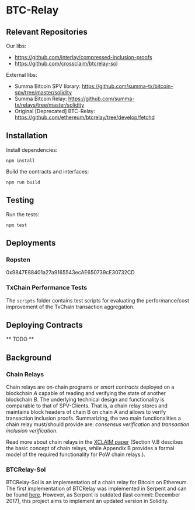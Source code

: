 # BTC-Relay 

## Relevant Repositories

Our libs: 

* https://github.com/interlay/compressed-inclusion-proofs
* https://github.com/crossclaim/btcrelay-sol

External libs:

* Summa Bitcoin SPV library: https://github.com/summa-tx/bitcoin-spv/tree/master/solidity
* Summa Bitcoin Relay: https://github.com/summa-tx/relays/tree/master/solidity
* Original [Deprecated] BTC-Relay: https://github.com/ethereum/btcrelay/tree/develop/fetchd


## Installation

Install dependencies:

```
npm install
```

Build the contracts and interfaces:

```
npm run build
```

## Testing

Run the tests:

```
npm test
```

## Deployments

### Ropsten

0x9847E88401a27a9165543ecAE650739cE30732CD

### TxChain Performance Tests
The `scripts` folder contains test scripts for evaluating the performance/cost improvement of the TxChain transaction aggregation.

## Deploying Contracts 

** TODO **

## Background

### Chain Relays
Chain relays are on-chain programs or <i>smart contracts</i> deployed on a blockchain <i>A</i> capable of reading and verifying the state of another blockchain <i>B</i>. 
The underlying technical design and functionality is comparable to that of SPV-Clients. That is, a chain relay stores and maintains block headers of chain B on chain A and allows to verify transaction inclusion proofs. Summarizing, the two main functionalities a chain relay must/should provide are: <i>consensus verification</i> and <i>transaction inclusion verification</i>.

Read more about chain relays in the <a href="https://eprint.iacr.org/2018/643.pdf">XCLAIM paper</a> (Section V.B descibes the basic concept of chain relays, while Appendix B provides a formal model of the required functionality for PoW chain relays.).  

### BTCRelay-Sol
BTCRelay-Sol is an implementation of a chain relay for Bitcoin on Ethereum. The first implementation of BTCRelay was implemented in Serpent and can be found <a href="https://github.com/ethereum/btcrelay">here</a>. 
However, as Serpent is outdated (last commit: December 2017), this project aims to implement an updated version in Solidity. 